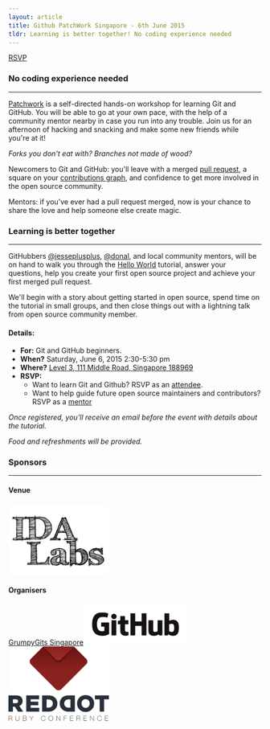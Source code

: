```yaml
---
layout: article
title: Github PatchWork Singapore - 6th June 2015
tldr: Learning is better together! No coding experience needed
---
```


<p>
    <a class="btn btn-primary" href="https://ti.to/github-events/patchwork-singapore">RSVP</a>
</p>


### No coding experience needed
--- 

[Patchwork](https://patchwork.github.io/) is a self-directed hands-on workshop for learning Git and GitHub. You will be able to go at your own pace, with the help of a community mentor nearby in case you run into any trouble. Join us for an afternoon of hacking and snacking and make some new friends while you're at it!

*Forks you don't eat with? Branches not made of wood?*

Newcomers to Git and GitHub: you'll leave with a merged [pull request](https://help.github.com/articles/using-pull-requests/), a square on your [contributions graph](https://help.github.com/articles/viewing-contributions), and confidence to get more involved in the open source community.

Mentors: if you've ever had a pull request merged, now is your chance to share the love and help someone else create magic.

### Learning is better together
---

GitHubbers [@jesseplusplus](https://github.com/jesseplusplus), [@donal](https://github.com/donal), and local community mentors, will be on hand to walk you through the [Hello World](https://guides.github.com/activities/hello-world/) tutorial, answer your questions, help you create your first open source project and achieve your first merged pull request.

We'll begin with a story about getting started in open source, spend time on the tutorial in small groups, and then close things out with a lightning talk from open source community member.

#### Details:

- **For:** Git and GitHub beginners.
- **When?** Saturday, June 6, 2015 2:30-5:30 pm
- **Where?** [Level 3, 111 Middle Road, Singapore 188969](https://www.google.com.sg/maps/place/National+Design+Centre/@1.298824,103.853511,15z/)
- **RSVP:**
  - Want to learn Git and Github? RSVP as an [attendee](https://ti.to/github-events/patchwork-singapore).
  - Want to help guide future open source maintainers and contributors? RSVP as a [mentor](https://ti.to/github-events/patchwork-singapore)

*Once registered, you'll receive an email before the event with details about the tutorial.*

*Food and refreshments will be provided.*

### Sponsors
---
#### Venue
<img src="/images/ida-labs-logo-hr.jpg" alt="IDA Labs" width="200px">

#### Organisers
[GrumpyGits Singapore](https://grumpygits.github.io)
[<img src="/images/github-logo.png" alt="GitHub" width="200px">](https://github.com)
[<img src="/images/rdrc-logo.png" alt="RedDotRubyConf" width="200px">](http://www.reddotrubyconf.com)

